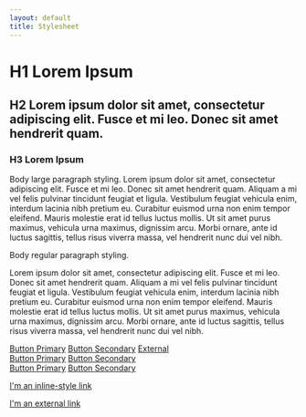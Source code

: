 ```yaml
---
layout: default
title: Stylesheet
---
```


# H1 Lorem Ipsum

<div class="row">
<div class="col-4">



<h2>H2 Lorem ipsum dolor sit amet, consectetur adipiscing elit. Fusce et mi leo. Donec sit amet hendrerit quam.</h2>

<h3>H3 Lorem Ipsum</h3>
</div>
</div>



<div class="row">
<div class="col-3">
<p class="lead">Body large paragraph styling. Lorem ipsum dolor sit amet, consectetur adipiscing elit. Fusce et mi leo. Donec sit amet hendrerit quam. Aliquam a mi vel felis pulvinar tincidunt feugiat et ligula. Vestibulum feugiat vehicula enim, interdum lacinia nibh pretium eu. Curabitur euismod urna non enim tempor eleifend. Mauris molestie erat id tellus luctus mollis. Ut sit amet purus maximus, vehicula urna maximus, dignissim arcu. Morbi ornare, ante id luctus sagittis, tellus risus viverra massa, vel hendrerit nunc dui vel nibh.</p>
<p>Body regular paragraph styling.</p>
<p>Lorem ipsum dolor sit amet, consectetur adipiscing elit. Fusce et mi leo. Donec sit amet hendrerit quam. Aliquam a mi vel felis pulvinar tincidunt feugiat et ligula. Vestibulum feugiat vehicula enim, interdum lacinia nibh pretium eu. Curabitur euismod urna non enim tempor eleifend. Mauris molestie erat id tellus luctus mollis. Ut sit amet purus maximus, vehicula urna maximus, dignissim arcu. Morbi ornare, ante id luctus sagittis, tellus risus viverra massa, vel hendrerit nunc dui vel nibh.</p>
</div>
</div>

<div class="bg-white p-3 mb-3">
<a href="#" class="btn btn-primary">Button Primary</a>
<a href="#" class="btn btn-secondary">Button Secondary</a>
<a href="#" class="btn btn-secondary external">External</a>
</div>
<div class="bg-light p-3 mb-3">
    <a href="#" class="btn btn-primary">Button Primary</a>
    <a href="#" class="btn btn-secondary">Button Secondary</a>
</div>

<div class="bg-dark p-3 mb-3">
    <a href="#" class="btn btn-primary">Button Primary</a>
    <a href="#" class="btn btn-secondary">Button Secondary</a>
</div>



[I'm an inline-style link](https://www.google.com)

<a href="#" class="external">I'm an external link</a>

